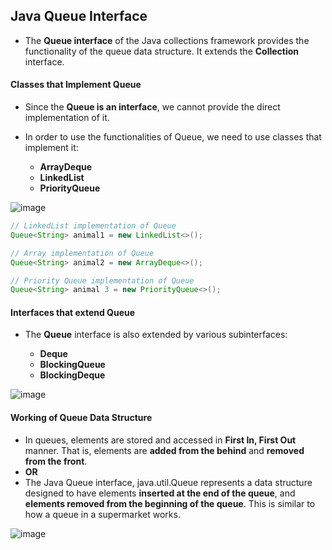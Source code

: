 ## Java Queue Interface

* The **Queue interface** of the Java collections framework provides the functionality of the queue data structure. It extends the **Collection** interface.

#### Classes that Implement Queue

* Since the **Queue is an interface**, we cannot provide the direct implementation of it.

* In order to use the functionalities of Queue, we need to use classes that implement it:
   *  **ArrayDeque**
   *  **LinkedList**
   *  **PriorityQueue**

![image](https://user-images.githubusercontent.com/40323661/216822318-1a2eab6f-7d5c-4c74-9cbf-a2044024a589.png)

```java
// LinkedList implementation of Queue
Queue<String> animal1 = new LinkedList<>();

// Array implementation of Queue
Queue<String> animal2 = new ArrayDeque<>();

// Priority Queue implementation of Queue
Queue<String> animal 3 = new PriorityQueue<>();

```


#### Interfaces that extend Queue

* The **Queue** interface is also extended by various subinterfaces:

    * **Deque**
    * **BlockingQueue**
    * **BlockingDeque**

![image](https://user-images.githubusercontent.com/40323661/216822521-a0bee6f5-b91b-4051-af76-5b1e84843702.png)

#### Working of Queue Data Structure

* In queues, elements are stored and accessed in **First In, First Out** manner. That is, elements are **added from the behind** and **removed from the front**.
* **OR**
* The Java Queue interface, java.util.Queue represents a data structure designed to have elements **inserted at the end of the queue**, and **elements removed from the beginning of the queue**. This is similar to how a queue in a supermarket works.

![image](https://user-images.githubusercontent.com/40323661/216822962-94ef6318-6dd5-4cf5-8f2e-d459bf027bd9.png)


